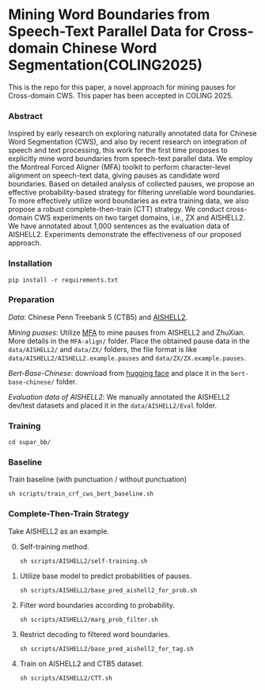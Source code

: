 # Mining Word Boundaries from Speech-Text Parallel Data for Cross-domain Chinese Word Segmentation(COLING2025)

This is the repo for this paper, a novel approach for mining pauses for Cross-domain CWS. 
This paper has been accepted in COLING 2025.

### Abstract

Inspired by early research on exploring naturally annotated data for Chinese Word Segmentation (CWS), and also by recent research on integration of speech and text processing, this work for the first time proposes to explicitly mine word boundaries from speech-text parallel data. 
We employ the Montreal Forced Aligner (MFA) toolkit to perform character-level alignment on speech-text data, giving pauses as candidate word boundaries. 
Based on detailed analysis of collected pauses, we propose an effective probability-based strategy for filtering unreliable word boundaries. 
To more effectively utilize word boundaries as extra training data, we also propose a robust complete-then-train (CTT) strategy. 
We conduct cross-domain CWS experiments on two target domains, i.e., ZX and AISHELL2. 
We have annotated about 1,000 sentences as the evaluation data of AISHELL2. 
Experiments demonstrate the effectiveness of our proposed approach. 

### Installation

```
pip install -r requirements.txt
```

### Preparation

*Data*: Chinese Penn Treebank 5 (CTB5) and [AISHELL2](https://www.aishelltech.com/aishell_2).

*Mining puases*: Utilize [MFA](https://mfa-models.readthedocs.io/en/latest/index.html) to mine pauses 
from AISHELL2 and ZhuXian. More details in the `MFA-align/` folder.
Place the obtained pause data in the `data/AISHELL2/` and `data/ZX/` folders, 
the file format is like `data/AISHELL2/AISHELL2.example.pauses` and `data/ZX/ZX.example.pauses`.

*Bert-Base-Chinese*: download from [hugging face](https://huggingface.co/google-bert/bert-base-chinese) 
and place it in the `bert-base-chinese/` folder.

*Evaluation data of AISHELL2*: We manually annotated the AISHELL2 dev/test datasets and 
placed it in the `data/AISHELL2/Eval` folder. 

### Training

```
cd supar_bb/
```

### Baseline
Train baseline (with punctuation / without punctuation)
```
sh scripts/train_crf_cws_bert_baseline.sh
```

### Complete-Then-Train Strategy
Take AISHELL2 as an example.

0. Self-training method.
    ```
    sh scripts/AISHELL2/self-training.sh
    ```

1. Utilize base model to predict probabilities of pauses.
    ```
    sh scripts/AISHELL2/base_pred_aishell2_for_prob.sh
    ```

2. Filter word boundaries according to probability.
    ```
    sh scripts/AISHELL2/marg_prob_filter.sh
    ```

3. Restrict decoding to filtered word boundaries.
    ```
    sh scripts/AISHELL2/base_pred_aishell2_for_tag.sh
    ```

4. Train on AISHELL2 and CTB5 dataset.
    ```
    sh scripts/AISHELL2/CTT.sh
    ```
